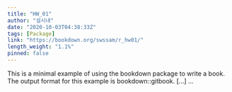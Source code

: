 ```yaml
---
title: "HW_01"
author: "설시내"
date: "2020-10-03T04:38:33Z"
tags: [Package]
link: "https://bookdown.org/swssam/r_hw01/"
length_weight: "1.1%"
pinned: false
---
```


This is a minimal example of using the bookdown package to write a book. The output format for this example is bookdown::gitbook. [...]  ...
